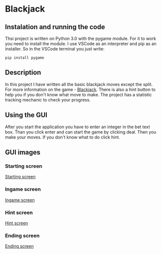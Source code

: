 # Blackjack
## Instalation and running the code
Thsi project is written on Python 3.0 with the pygame module. For it to work you need to install the module. I use VSCode as an interpreter and pip as an installer. So in the VSCode terminal you just write:

`pip install pygame`

## Description
In this project I have written all the basic blackjack moves except the split. For more information on the game - [Blackjack](https://en.wikipedia.org/wiki/Blackjack). There is also a hint button to help you if you don't know what move to make. The project has a statistic tracking mechanic to check your progress.

## Using the GUI
After you start the application you have to enter an integer in the bet text box. Than you click enter and can start the game by clicking deal. Then you make your moves. If you don't know what to do click hint.

## GUI images
### Starting screen
[Starting screen](https://github.com/stoyanoronaldo/Blackjack/blob/main/GUI%20images/Screenshot%202023-02-07%20160059.png)

### Ingame screen
[Ingame screen](https://github.com/stoyanoronaldo/Blackjack/blob/main/GUI%20images/Screenshot%202023-02-07%20160146.png)

### Hint screen
[Hint screen](https://github.com/stoyanoronaldo/Blackjack/blob/main/GUI%20images/Screenshot%202023-02-07%20160229.png)

### Ending screen
[Ending screen](https://github.com/stoyanoronaldo/Blackjack/blob/main/GUI%20images/Screenshot%202023-02-07%20160413.png)

